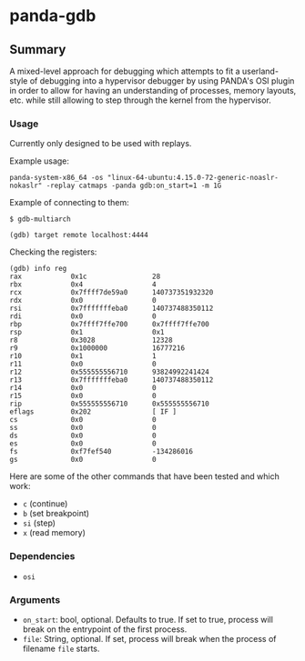 # panda-gdb

## Summary

A mixed-level approach for debugging which attempts to fit a userland-style of debugging into a hypervisor debugger by using PANDA's OSI plugin in order to allow for having an understanding of processes, memory layouts, etc. while still allowing to step through the kernel from the hypervisor.

### Usage

Currently only designed to be used with replays.

Example usage:

```
panda-system-x86_64 -os "linux-64-ubuntu:4.15.0-72-generic-noaslr-nokaslr" -replay catmaps -panda gdb:on_start=1 -m 1G
```

Example of connecting to them:

```
$ gdb-multiarch

(gdb) target remote localhost:4444
```

Checking the registers:

```
(gdb) info reg
rax            0x1c                28
rbx            0x4                 4
rcx            0x7ffff7de59a0      140737351932320
rdx            0x0                 0
rsi            0x7fffffffeba0      140737488350112
rdi            0x0                 0
rbp            0x7ffff7ffe700      0x7ffff7ffe700
rsp            0x1                 0x1
r8             0x3028              12328
r9             0x1000000           16777216
r10            0x1                 1
r11            0x0                 0
r12            0x555555556710      93824992241424
r13            0x7fffffffeba0      140737488350112
r14            0x0                 0
r15            0x0                 0
rip            0x555555556710      0x555555556710
eflags         0x202               [ IF ]
cs             0x0                 0
ss             0x0                 0
ds             0x0                 0
es             0x0                 0
fs             0xf7fef540          -134286016
gs             0x0                 0
```

Here are some of the other commands that have been tested and which work:
* `c` (continue)
* `b` (set breakpoint)
* `si` (step)
* `x` (read memory)

### Dependencies

* `osi`

### Arguments

* `on_start`: bool, optional. Defaults to true. If set to true, process will break on the entrypoint of the first process.
* `file`: String, optional. If set, process will break when the process of filename `file` starts.

